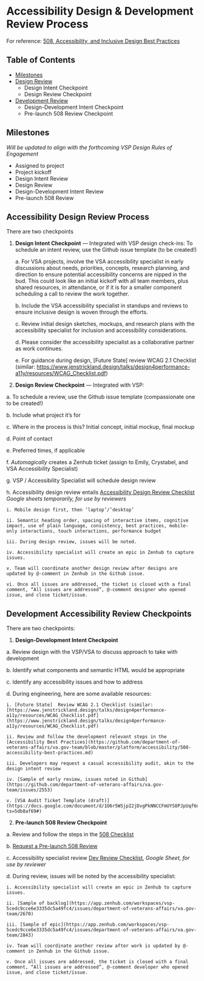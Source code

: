 # Accessibility Design & Development Review Process 

For reference: [508, Accessibility, and Inclusive Design Best Practices](https://github.com/department-of-veterans-affairs/va.gov-team/blob/master/platform/accessibility/508-accessibility-best-practices.md)

## Table of Contents

- [Milestones](#milestones)
- [Design Review](#design-review)
  - Design Intent Checkpoint
  - Design Review Checkpoint
- [Development Review](#development-review)
  - Design-Development Intent Checkpoint
  - Pre-launch 508 Review Checkpoint
  
## Milestones
*Will be updated to align with the forthcoming VSP Design Rules of Engagement*
- Assigned to project
- Project kickoff
- Design Intent Review
- Design Review
- Design-Development Intent Review
- Pre-launch 508 Review

## Accessibility Design Review Process

There are two checkpoints
1. **Design Intent Checkpoint** — Integrated with VSP design check-ins: To schedule an intent review, use the Github issue template (to be created!)

    a. For VSA projects, involve the VSA accessibility specialist in early discussions about needs, priorities, concepts, research planning, and direction to ensure potential accessibility concerns are nipped in the bud. This could look like an initial kickoff with all team members, plus shared resources, in attendance, or if it is for a smaller component scheduling a call to review the work together. 

    b. Include the VSA accessibility specialist in standups and reviews to ensure inclusive design is woven through the efforts.

    c. Review initial design sketches, mockups, and research plans with the accessibility specialist for inclusion and accessibility considerations.

    d. Please consider the accessibility specialist as a collaborative partner as work continues. 

    e. For guidance during design, [Future State] review WCAG 2.1 Checklist (similar: https://www.jenstrickland.design/talks/design4performance-a11y/resources/WCAG_Checklist.pdf)

2. **Design Review Checkpoint** — Integrated with VSP:

  a. To schedule a review, use the Github issue template (compassionate one to be created!)

  b. Include what project it’s for

  c. Where in the process is this? Initial concept, initial mockup, final mockup

  d. Point of contact

  e. Preferred times, if applicable

  f. _Automagically_ creates a Zenhub ticket (assign to Emily, Crystabel, and VSA Accessibility Specialist)

  g. VSP / Accessibility Specialist will schedule design review

  h. Accessibility design review entails [Accessibility Design Review Checklist](https://docs.google.com/spreadsheets/d/19ZH_1imuTKHQfyMbOU5IKHwPDb_LGUqnnwoeMbKXH9I/edit#gid=2089055656) *Google sheets temporarily, for use by reviewers*

    i. Mobile design first, then ‘laptop’/’desktop’
    
    ii. Semantic heading order, spacing of interactive items, cognitive impact, use of plain language, consistency, best practices, mobile-only interactions, touch interactions, performance budget
  
    iii. During design review, issues will be noted. 
  
    iv. Accessibility specialist will create an epic in Zenhub to capture issues. 
  
    v. Team will coordinate another design review after designs are updated by @-comment in Zenhub in the Github issue.
  
    vi. Once all issues are addressed, the ticket is closed with a final comment, “All issues are addressed”, @-comment designer who opened issue, and close ticket/issue.

## Development Accessibility Review Checkpoints

There are two checkpoints:

1. **Design-Development Intent Checkpoint**

  a. Review design with the VSP/VSA to discuss approach to take with development

  b. Identify what components and semantic HTML would be appropriate

  c. Identify any accessibility issues and how to address

  d. During engineering, here are some available resources:
  
    i. [Future State]  Review WCAG 2.1 Checklist (similar: [https://www.jenstrickland.design/talks/design4performance-a11y/resources/WCAG_Checklist.pdf](https://www.jenstrickland.design/talks/design4performance-a11y/resources/WCAG_Checklist.pdf)
  
    ii. Review and follow the development relevant steps in the [Accessibility Best Practices](https://github.com/department-of-veterans-affairs/va.gov-team/blob/master/platform/accessibility/508-accessibility-best-practices.md)
  
    iii. Developers may request a casual accessibility audit, akin to the design intent review
  
    iv. [Sample of early review, issues noted in Github](https://github.com/department-of-veterans-affairs/va.gov-team/issues/2553)
  
    v. [VSA Audit Ticket Template (draft)](https://docs.google.com/document/d/1O6r5WSjpI2jDvgPkNNCCFmUYS8PJpUqf6nP55tEKISo/edit?ts=5db8af69#)
    
2. **Pre-launch 508 Review Checkpoint**

  a. Review and follow the steps in the [508 Checklist](https://github.com/department-of-veterans-affairs/va.gov-team/blob/master/platform/accessibility/508-checklist.md)

  b. [Request a Pre-launch 508 Review](https://github.com/department-of-veterans-affairs/va.gov-team/blob/master/platform/accessibility/508-request-prelaunch-review.md)

  c. Accessibility specialist review [Dev Review Checklist](https://docs.google.com/spreadsheets/d/19ZH_1imuTKHQfyMbOU5IKHwPDb_LGUqnnwoeMbKXH9I/edit#gid=0), *Google Sheet, for use by reviewer*

  d. During review, issues will be noted by the accessibility specialist:
  
    i. Accessibility specialist will create an epic in Zenhub to capture issues.
  
    ii. [Sample of backlog](https://app.zenhub.com/workspaces/vsp-5cedc9cce6e3335dc5a49fc4/issues/department-of-veterans-affairs/va.gov-team/2670)
  
    iii. [Sample of epic](https://app.zenhub.com/workspaces/vsp-5cedc9cce6e3335dc5a49fc4/issues/department-of-veterans-affairs/va.gov-team/2843)
  
    iv. Team will coordinate another review after work is updated by @-comment in Zenhub in the Github issue.

    v. Once all issues are addressed, the ticket is closed with a final comment, “All issues are addressed”, @-comment developer who opened issue, and close ticket/issue.
